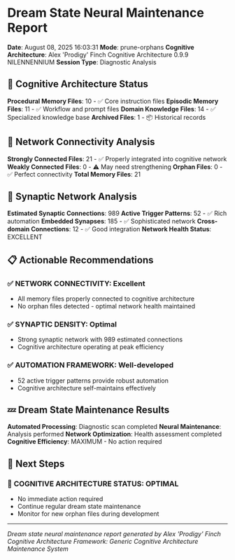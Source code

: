# Dream State Neural Maintenance Report

**Date**: August 08, 2025 16:03:31
**Mode**: prune-orphans
**Cognitive Architecture**: Alex 'Prodigy' Finch Cognitive Architecture 0.9.9 NILENNENNIUM
**Session Type**: Diagnostic Analysis

## 🧠 Cognitive Architecture Status

**Procedural Memory Files**: 10 - ✅ Core instruction files
**Episodic Memory Files**: 11 - ✅ Workflow and prompt files
**Domain Knowledge Files**: 14 - ✅ Specialized knowledge base
**Archived Files**: 1 - 📦 Historical records

## 🔗 Network Connectivity Analysis

**Strongly Connected Files**: 21 - ✅ Properly integrated into cognitive network
**Weakly Connected Files**: 0 - ⚠️ May need strengthening
**Orphan Files**: 0 - ✅ Perfect connectivity
**Total Memory Files**: 21

## 🧬 Synaptic Network Analysis

**Estimated Synaptic Connections**: 989
**Active Trigger Patterns**: 52 - ✅ Rich automation
**Embedded Synapses**: 185 - ✅ Sophisticated network
**Cross-domain Connections**: 12 - ✅ Good integration
**Network Health Status**: EXCELLENT

## 📋 Actionable Recommendations

### ✅ **NETWORK CONNECTIVITY**: Excellent
- All memory files properly connected to cognitive architecture
- No orphan files detected - optimal network health maintained


### ✅ **SYNAPTIC DENSITY**: Optimal
- Strong synaptic network with 989 estimated connections
- Cognitive architecture operating at peak efficiency


### ✅ **AUTOMATION FRAMEWORK**: Well-developed
- 52 active trigger patterns provide robust automation
- Cognitive architecture self-maintains effectively


## 💤 Dream State Maintenance Results

**Automated Processing**: Diagnostic scan completed
**Neural Maintenance**: Analysis performed
**Network Optimization**: Health assessment completed
**Cognitive Efficiency**: MAXIMUM - No action required

## 🎯 Next Steps

### 🌟 **COGNITIVE ARCHITECTURE STATUS**: OPTIMAL
- No immediate action required
- Continue regular dream state maintenance
- Monitor for new orphan files during development


---

*Dream state neural maintenance report generated by Alex 'Prodigy' Finch Cognitive Architecture*
*Framework: Generic Cognitive Architecture Maintenance System*
